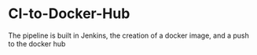 # CI-to-Docker-Hub

The pipeline is built in Jenkins, the creation of a docker image, and a push to the docker hub
